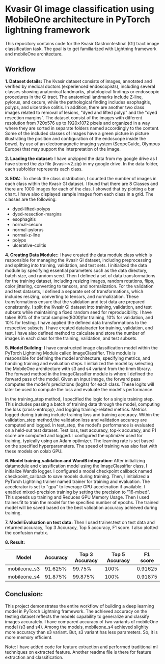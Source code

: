 # Kvasir GI image classification using MobileOne architecture in PyTorch lightning framework

This repository contains code for the Kvasir Gastrointestinal (GI) tract image classification task. The goal is to get familiarized with Lightning framework and mobileOne architecture.

## Workflow

**1. Dataset details:** The Kvasir dataset consists of images, annotated and verified by medical doctors (experienced endoscopists), including several classes showing anatomical landmarks, phatological findings or endoscopic procedures in the GI tract. The anatomical landmarks include Z-line, pylorus, and cecum, while the pathological finding includes esophagitis, polyps, and ulcerative colitis. In addition, there are another two class images related to removal of lesions, "dyed and lifted polyp" and the "dyed resection margins". The dataset consist of the images with different resolution from 720x576 up to 1920x1072 pixels and organized in a way where they are sorted in separate folders named accordingly to the content. Some of the included classes of images have a green picture in picture illustrating the position and configuration of the endoscope inside the bowel, by use of an electromagnetic imaging system (ScopeGuide, Olympus Europe) that may support the interpretation of the image.

**2. Loading the dataset:** I have unzipped the data from my google drive as I have stored the zip file (kvasir-v2.zip) in my google drive. In the data folder, each subfolder represents each class.

**3. EDA:**: To check the class distribution, I counted the number of images in each class within the Kvasir GI dataset. I found that there are 8 Classes and there are 1000 images for each of the clas. I showed that by plotting a bar chart. I have also displayed sample images from each class in a grid. The classes are the following:

- dyed-lifted-polyps
- dyed-resection-margins
- esophagitis
- normal-cecum
- normal-pylorus
- normal-z-line
- polyps
- ulcerative-colitis

**4. Creating Data Module:**: I have created the data module class which is responsible for managing the Kvasir GI dataset, including preprocessing and splitting into training, validation, and test sets. I initialized the data module by specifying essential parameters such as the data directory, batch size, and random seed. Then I defined a set of data transformations for the training dataset, including resizing images, random rotations, flips, color jittering, converting to tensors, and normalization. For the validation and test datasets, I defined a separate set of transformations, which includes resizing, converting to tensors, and normalization. These transformations ensure that the validation and test data are prepared consistently. I split the Kvasir GI dataset into training, validation, and test subsets while maintaining a fixed random seed for reproducibility. I have taken 80% of the total samples(8000)for training, 10% for validation, and 10% for testing. I have applied the defined data transformations to the respective subsets. I have created dataloader for training, validation, and test. I have also defined method to calculate and store the number of images in each class for the training, validation, and test subsets.

**5. Model Building:** I have constructed image classification model within the PyTorch Lightning Module called ImageClassifier. This module is responsible for defining the model architecture, specifying metrics, and handling training and evaluation steps. I initialized the model by selecting the MobileOne architecture with s3 and s4 variant from the timm library. The forward method in the ImageClassifier module is where I defined the forward pass of the model. Given an input image, the forward pass computes the model's predictions (logits) for each class. These logits will later be used to compute the loss and evaluate the model's performance.

In the training_step method, I specified the logic for a single training step.
This includes passing a batch of training data through the model, computing the loss (cross-entropy), and logging training-related metrics. Metrics logged during training include training loss and training accuracy. Within the validation_step method,the validation loss and validation accuracy are computed and logged. In test_step, the model's performance is evaluated on a held-out test dataset. Test loss, test accuracy, top-k accuracy, and F1 score are computed and logged. I configured the optimizer used for training, typically using an Adam optimizer. The learning rate is set based on the specified hyperparameters. The speed of training was also fast with these models on colab GPU.

**6. Model training,validation and WandB integration:** After initializing datamodule and classification model using the ImageClassifier class, I initialize Wandb logger. I configured a model checkpoint callback named checkpoint_callback to save models during training. Then, I initialized a PyTorch Lightning trainer named trainer for training and evaluation. The accelerator is set to "gpu" to leverage GPU acceleration if available.
I enabled mixed-precision training by setting the precision to "16-mixed". This speeds up training and Reduces GPU Memory Usage. Then I used trainer.fit to train the model for the specified number of epochs. The trained model will be saved based on the best validation accuracy achieved during training.

**7. Model Evaluation on test data:** Then I used trainer.test on test data and returned accuracy, Top 3 Accuracy, Top 5 accuracy, F1 score. I also plotted the confusion matrix.

**8. Result:**

| Model        | Accuracy | Top 3 Accuracy | Top 5 Accuracy | F1 score |
| ------------ | -------- | -------------- | -------------- | -------- |
| mobileone_s3 | 91.625%  | 99.75%         | 100%           | 0.91625  |
| mobileone_s4 | 91.875%  | 99.875%        | 100%           | 0.91875  |

## Conclusion:

This project demonstrates the entire workflow of building a deep learning model in PyTorch Lightning framework. The achieved accuracy on the testing dataset reflects the models capability to generalize and classify images accurately. I have compared accuracy of two variants of mobileOne model (s3 and s4). Among the models, mobileone_s4 achieved slighlty more accuracy than s3 variant. But, s3 variant has less parameters. So, it is more memory efficient.

Note: I have added code  for feature extraction and performed traditional ml techniques on extracted feature. Another readme file is there for feature extraction and classification.
